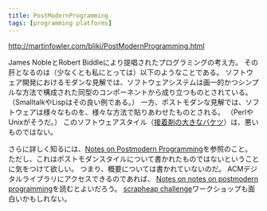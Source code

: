 ```yaml
---
title: PostModernProgramming
tags: [programming platforms]
---
```


http://martinfowler.com/bliki/PostModernProgramming.html

James NobleとRobert Biddleにより提唱されたプログラミングの考え方。
その肝となるのは（少なくとも私にとっては）以下のようなことである。
ソフトウェア開発におけるモダンな見解では、ソフトウェアシステムは画一的かつシンプルな方法で構成された同型のコンポーネントから成り立つものとされている。
（SmalltalkやLispはその良い例である。）
一方、ポストモダンな見解では、ソフトウェアは様々なものを、様々な方法で貼りあわせたものとされる。
（PerlやUnixがそうだ。）
このソフトウェアスタイル（[接着剤の大きなバケツ](http://www.laputan.org/catfish/archives/000103.html)）は、悪いものではない。

さらに詳しく知るには、[Notes on Postmodern Programming](http://www.mcs.vuw.ac.nz/comp/Publications/CS-TR-02-9.abs.html)を参照のこと。
ただし、これはポストモダンスタイルについて書かれたものではないということに気をつけて欲しい。
つまり、概要については書かれていないのだ。
ACMデジタルライブラリにアクセスできるのであれば、
[Notes on notes on postmodern programming](http://portal.acm.org/citation.cfm?id=1028710)を読むとよいだろう。
[scrapheap challenge](http://www.xpdeveloper.com/xpdwiki/Wiki.jsp?page=ScrapheapChallenge)ワークショップも面白いかもしれない。
